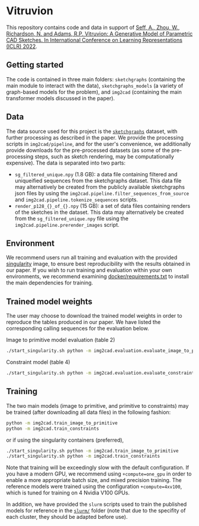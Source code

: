 # Vitruvion

This repository contains code and data in support of [Seff, A., Zhou, W., Richardson, N. and Adams, R.P. Vitruvion: A Generative Model of Parametric CAD Sketches. In International Conference on Learning Representations (ICLR) 2022](https://arxiv.org/abs/2109.14124).

## Getting started

The code is contained in three main folders: `sketchgraphs` (containing the main module to interact with the data),
`sketchgraphs_models` (a variety of graph-based models for the problem), and `img2cad` (containing the main transformer
models discussed in the paper).

## Data

The data source used for this project is the [`sketchgraphs`](https://github.com/PrincetonLIPS/SketchGraphs) dataset,
with further processing as described in the paper.
We provide the processing scripts in `img2cad/pipeline`, and for the user's convenience, we additionally provide
downloads for the pre-processed datasets (as some of the pre-processing steps, such as sketch rendering, may be computationally expensive).
The data is separated into two parts:
- `sg_filtered_unique.npy` (1.8 GB): a data file containing filtered and uniqueified sequences from the sketchgraphs dataset.
  This data file may alternatively be created from the publicly available sketchgraphs json files by using the
  `img2cad.pipeline.filter_sequences_from_source` and `img2cad.pipeline.tokenize_sequences` scripts.
- `render_p128_{}_of_{}.npy` (15 GB): a set of data files containing renders of the sketches in the dataset.
  This data may alternatively be created from the `sg_filtered_unique.npy` file using the `img2cad.pipeline.prerender_images` script.

## Environment

We recommend users run all training and evaluation with the provided [singularity](https://sylabs.io/singularity/) image, to ensure best reproducibility with the results obtained in our paper.
If you wish to run training and evaluation within your own environments, we recommend examining [docker/requirements.txt](docker/requirements.txt) to install the main dependencies for training.

## Trained model weights

The user may choose to download the trained model weights in order to reproduce the tables produced in our paper.
We have listed the corresponding calling sequences for the evaluation below.

Image to primitive model evaluation (table 2)
```bash
./start_singularity.sh python -m img2cad.evaluation.evaluate_image_to_primitive checkpoint_path=models/image_to_primitive.ckpt sequence_path=data/sg_filtered_unique.npy
```

Constraint model (table 4)
```bash
./start_singularity.sh python -m img2cad.evaluation.evaluate_constraints checkpoint_path=models/constraints.ckpt sequence_path=data/sg_filtered_unique.npy
```

## Training

The two main models (image to primitive, and primitive to constraints) may be trained (after downloading all data files) in the following fashion:
```bash
python -m img2cad.train_image_to_primitive
python -m img2cad.train_constraints
```
or if using the singularity containers (preferred),
```bash
./start_singularity.sh python -m img2cad.train_image_to_primitive
./start_singularity.sh python -m img2cad.train_constraints
```
Note that training will be exceedingly slow with the default configuration.
If you have a modern GPU, we recommend using `+compute=one_gpu` in order to enable a more
appropriate batch size, and mixed precision training.
The reference models were trained using the configuration `+compute=4xv100`, which is tuned
for training on 4 Nvidia V100 GPUs.

In addition, we have provided the `slurm` scripts used to train the published models for reference in the [`slurm/`](slurm/) folder
(note that due to the specifity of each cluster, they should be adapted before use).
